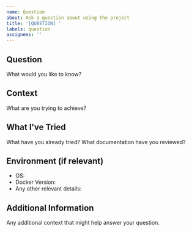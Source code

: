 ```yaml
---
name: Question
about: Ask a question about using the project
title: '[QUESTION] '
labels: question
assignees: ''
---
```


## Question
What would you like to know?

## Context
What are you trying to achieve?

## What I've Tried
What have you already tried? What documentation have you reviewed?

## Environment (if relevant)
- OS:
- Docker Version:
- Any other relevant details:

## Additional Information
Any additional context that might help answer your question.
